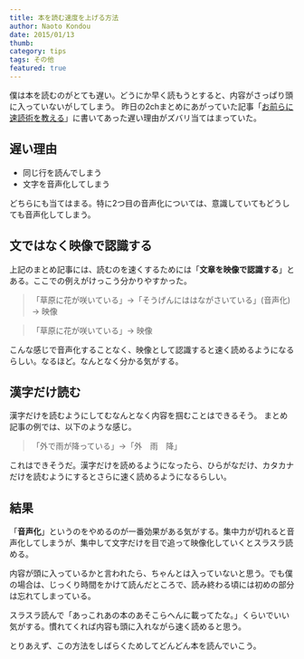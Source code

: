 ```yaml
---
title: 本を読む速度を上げる方法
author: Naoto Kondou
date: 2015/01/13
thumb:
category: tips
tags: その他
featured: true
---
```


僕は本を読むのがとても遅い。どうにか早く読もうとすると、内容がさっぱり頭に入っていないがしてしまう。
昨日の2chまとめにあがっていた記事「[お前らに速読術を教える](http://blog.livedoor.jp/kinisoku/archives/4281447.html)」に書いてあった遅い理由がズバリ当てはまっていた。

## 遅い理由
- 同じ行を読んでしまう
- 文字を音声化してしまう

どちらにも当てはまる。特に2つ目の音声化については、意識していてもどうしても音声化してしまう。

## 文ではなく映像で認識する
上記のまとめ記事には、読むのを速くするためには「**文章を映像で認識する**」とある。ここでの例えがけっこう分かりやすかった。

> 「草原に花が咲いている」→「そうげんにははながさいている」(音声化) → 映像

> 「草原に花が咲いている」→ 映像

こんな感じで音声化することなく、映像として認識すると速く読めるようになるらしい。なるほど。なんとなく分かる気がする。

## 漢字だけ読む
漢字だけを読むようにしてむなんとなく内容を掴むことはできるそう。
まとめ記事の例では、以下のような感じ。

> 「外で雨が降っている」→「外　雨　降」

これはできそうだ。漢字だけを読めるようになったら、ひらがなだけ、カタカナだけを読むようにするとさらに速く読めるようになるらしい。

## 結果
「**音声化**」というのをやめるのが一番効果がある気がする。集中力が切れると音声化してしまうが、集中して文字だけを目で追って映像化していくとスラスラ読める。

内容が頭に入っているかと言われたら、ちゃんとは入っていないと思う。でも僕の場合は、じっくり時間をかけて読んだところで、読み終わる頃には初めの部分は忘れてしまっている。

スラスラ読んで「あっこれあの本のあそこらへんに載ってたな。」くらいでいい気がする。慣れてくれば内容も頭に入れながら速く読めると思う。

とりあえず、この方法をしばらくためしてどんどん本を読んでいこう。